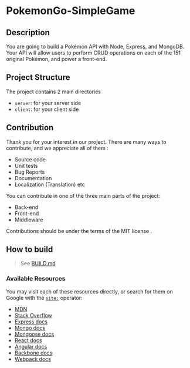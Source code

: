 # PokemonGo-SimpleGame

## Description 

You are going to build a Pokémon  API with Node, Express, and MongoDB. Your API will allow users to perform CRUD operations on each of the 151 original Pokémon, and power a front-end.

## Project Structure

The project contains 2 main directories

- `server`: for your server side
- `client`: for your client side 

## Contribution 
Thank you for your interest in our project. There are many ways to contribute, and we appreciate all of them :

 - Source code
 - Unit tests
 - Bug Reports
 - Documentation
 - Localization (Translation)
   etc

You can contribute in one of the three main parts of the project: 
- Back-end
- Front-end
- Middleware

Contributions should be under the terms of the MIT license <LICENSE>.

## How to build

> See [BUILD.md](BUILD.md)

### Available Resources

You may visit each of these resources directly, or search for them on Google with the [`site:`](https://support.google.com/websearch/answer/2466433?hl=en) operator:

- [MDN](https://developer.mozilla.org/en-US/)
- [Stack Overflow](http://stackoverflow.com/)
- [Express docs](https://expressjs.com/)
- [Mongo docs](https://docs.mongodb.com/)
- [Mongoose docs](http://mongoosejs.com/docs/index.html)
- [React docs](https://facebook.github.io/react/docs/getting-started.html)
- [Angular docs](https://docs.angularjs.org/api)
- [Backbone docs](http://backbonejs.org/)
- [Webpack docs](https://webpack.github.io/docs/)

